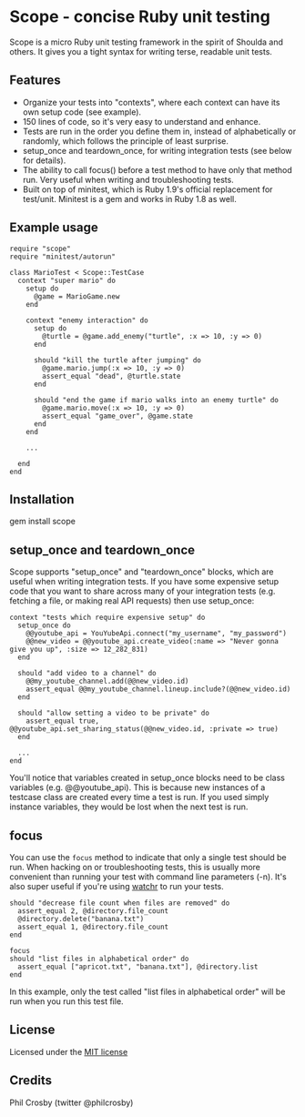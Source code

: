 Scope - concise Ruby unit testing
=================================

Scope is a micro Ruby unit testing framework in the spirit of Shoulda and others. It gives you a tight syntax for writing terse, readable unit tests.

Features
--------
* Organize your tests into "contexts", where each context can have its own setup code (see example).
* 150 lines of code, so it's very easy to understand and enhance.
* Tests are run in the order you define them in, instead of alphabetically or randomly, which follows the principle of least surprise.
* setup\_once and teardown\_once, for writing integration tests (see below for details).
* The ability to call focus() before a test method to have only that method run. Very useful when writing and troubleshooting tests.
* Built on top of minitest, which is Ruby 1.9's official replacement for test/unit. Minitest is a gem and works in Ruby 1.8 as well.

Example usage
-------------

    require "scope"
    require "minitest/autorun"
    
    class MarioTest < Scope::TestCase
      context "super mario" do
        setup do
          @game = MarioGame.new
        end

        context "enemy interaction" do
          setup do
            @turtle = @game.add_enemy("turtle", :x => 10, :y => 0)
          end

          should "kill the turtle after jumping" do
            @game.mario.jump(:x => 10, :y => 0)
            assert_equal "dead", @turtle.state
          end

          should "end the game if mario walks into an enemy turtle" do
            @game.mario.move(:x => 10, :y => 0)
            assert_equal "game_over", @game.state
          end
        end

        ...

      end
    end

Installation
------------
gem install scope

setup\_once and teardown\_once
----------------------------
Scope supports "setup\_once" and "teardown\_once" blocks, which are useful when writing integration tests. If you have some expensive setup code that you want to share across many of your integration tests (e.g. fetching a file, or making real API requests) then use setup_once:

    context "tests which require expensive setup" do
      setup_once do
        @@youtube_api = YouYubeApi.connect("my_username", "my_password")
        @@new_video = @@youtube_api.create_video(:name => "Never gonna give you up", :size => 12_282_831)
      end
  
      should "add video to a channel" do
        @@my_youtube_channel.add(@@new_video.id)
        assert_equal @@my_youtube_channel.lineup.include?(@@new_video.id)
      end

      should "allow setting a video to be private" do
        assert_equal true, @@youtube_api.set_sharing_status(@@new_video.id, :private => true)
      end

      ...
    end

You'll notice that variables created in setup\_once blocks need to be class variables (e.g. @@youtube_api). This is because new instances of a testcase class are created every time a test is run. If you used simply instance variables, they would be lost when the next test is run.

focus
-----
You can use the `focus` method to indicate that only a single test should be run. When hacking on or troubleshooting tests, this is usually more convenient than running your test with command line parameters (-n). It's also super useful if you're using [watchr](https://github.com/mynyml/watchr) to run your tests.

    should "decrease file count when files are removed" do
      assert_equal 2, @directory.file_count
      @directory.delete("banana.txt")
      assert_equal 1, @directory.file_count
    end

    focus
    should "list files in alphabetical order" do
      assert_equal ["apricot.txt", "banana.txt"], @directory.list
    end

In this example, only the test called "list files in alphabetical order" will be run when you run this test file.

License
-------
Licensed under the [MIT license](http://www.opensource.org/licenses/mit-license.php)

Credits
-------
Phil Crosby (twitter @philcrosby)